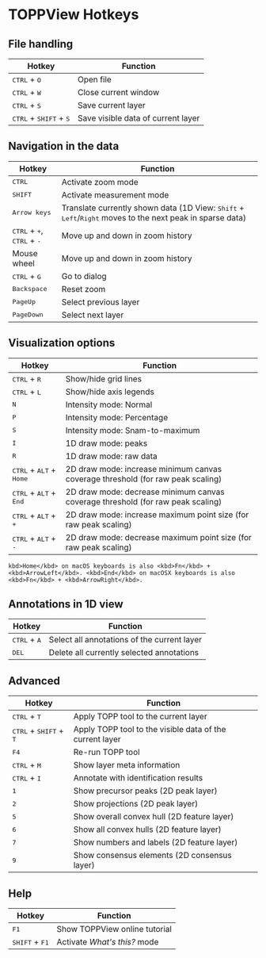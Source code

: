 TOPPView Hotkeys
================

## File handling


| Hotkey                                                                  | Function                                            |
|-------------------------------------------------------------------------|-----------------------------------------------------|
| <kbd>CTRL</kbd> + <kbd>O</kbd>                                          | Open file                                           |
| <kbd>CTRL</kbd> + <kbd>W</kbd>                                          | Close current window                                |
| <kbd>CTRL</kbd> + <kbd>S</kbd>                                          | Save current layer                                  |
| <kbd>CTRL</kbd> + <kbd>SHIFT</kbd> + <kbd>S</kbd>                       | Save visible data of current layer                  |


## Navigation in the data

| Hotkey               | Function                                            |
|------------------------------------|-----------------------------------------------------|
| <kbd>CTRL</kbd>               | Activate zoom mode                                  |
| <kbd>SHIFT</kbd>              | Activate measurement mode                           |
| <kbd>Arrow keys</kbd>      | Translate currently shown data (1D View: <kbd>Shift</kbd> + <kbd>Left</kbd>/<kbd>Right</kbd> moves to the next peak in sparse data)|
|<kbd>CTRL</kbd> + <kbd>+</kbd>, <br><kbd>CTRL</kbd> + <kbd>-</kbd>    | Move up and down in zoom history                    |
| Mouse wheel          | Move up and down in zoom history                    |
| <kbd>CTRL</kbd> + <kbd>G</kbd>             | Go to dialog                                         |
| <kbd>Backspace</kbd>          | Reset zoom                                          |
| <kbd>PageUp</kbd>            | Select previous layer                               |
| <kbd>PageDown</kbd>           | Select next layer                                   |


## Visualization options

| Hotkey               | Function                                            |
|----------------------|-----------------------------------------------------|
| <kbd>CTRL</kbd> + <kbd>R</kbd>             | Show/hide grid lines                                      |
| <kbd>CTRL</kbd> + <kbd>L</kbd>             | Show/hide axis legends                                    |
| <kbd>N</kbd>                  |      Intensity mode: Normal                              |
| <kbd>P</kbd>                  | Intensity mode: Percentage                         |
| <kbd>S</kbd>                  | Intensity mode: Snam-to-maximum                     |
| <kbd>I</kbd>                  | 1D draw mode: peaks                                 |
| <kbd>R</kbd>                  | 1D draw mode: raw data                              |
| <kbd>CTRL</kbd> + <kbd>ALT</kbd> + <kbd>Home</kbd>  | 2D draw  mode: increase minimum canvas coverage threshold (for raw peak scaling)|
| <kbd>CTRL</kbd> + <kbd>ALT</kbd> + <kbd>End</kbd>   | 2D draw mode: decrease minimum canvas coverage threshold (for raw peak scaling) |
| <kbd>CTRL</kbd> + <kbd>ALT</kbd> + <kbd>+</kbd>     | 2D draw mode: increase maximum point size (for raw peak scaling)                |
| <kbd>CTRL</kbd> + <kbd>ALT</kbd> + <kbd>-</kbd>     | 2D draw mode: decrease maximum point size (for raw peak scaling)                |

```{tip}
kbd>Home</kbd> on macOS keyboards is also <kbd>Fn</kbd> + <kbd>ArrowLeft</kbd>. <kbd>End</kbd> on macOSX keyboards is also <kbd>Fn</kbd> + <kbd>ArrowRight</kbd>.
```

## Annotations in 1D view

| Hotkey                                   | Function                                            |
|------------------------------------------|-----------------------------------------------------|
| <kbd>CTRL</kbd> + <kbd>A</kbd>           | Select all annotations of the current layer         |
| <kbd>DEL</kbd>                           | Delete all currently selected annotations           |


## Advanced

| Hotkey                                              | Function                                                |
|-----------------------------------------------------|---------------------------------------------------------|
| <kbd>CTRL</kbd> + <kbd>T</kbd>                      | Apply TOPP tool to the current layer                    |
| <kbd>CTRL</kbd> + <kbd>SHIFT</kbd> + <kbd>T</kbd>   | Apply TOPP tool to the visible data of the current layer|
| <kbd>F4</kbd>                                       | Re-run TOPP tool                                        |
| <kbd>CTRL</kbd> + <kbd>M</kbd>                      | Show layer meta information                             |
| <kbd>CTRL</kbd> + <kbd>I</kbd>                      | Annotate with identification results                    |
| <kbd>1</kbd>                                        | Show precursor peaks (2D peak layer)                    |
| <kbd>2</kbd>                                        | Show projections (2D peak layer)                        |
| <kbd>5</kbd>                                        | Show overall convex hull (2D feature layer)             |
| <kbd>6</kbd>                                        | Show all convex hulls (2D feature layer)                |
| <kbd>7</kbd>                                        | Show numbers and labels (2D feature layer)              |
| <kbd>9</kbd>                                        | Show consensus elements (2D consensus layer)            |

## Help

| Hotkey                                 | Function                                            |
|----------------------------------------|-----------------------------------------------------|
| <kbd>F1</kbd>                          | Show TOPPView online tutorial                       |
| <kbd>SHIFT</kbd> + <kbd>F1</kbd>       | Activate *What's this?* mode                        |
